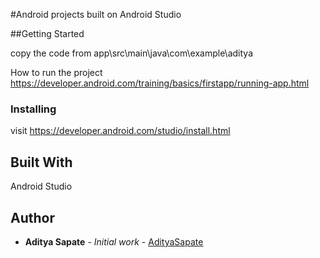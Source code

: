 #Android projects built on Android Studio

##Getting Started  
  
  copy the code from app\src\main\java\com\example\aditya
  
  How to run the project https://developer.android.com/training/basics/firstapp/running-app.html

### Installing
 
  visit https://developer.android.com/studio/install.html 
   
## Built With
 
  Android Studio
  
## Author

* **Aditya Sapate** - *Initial work* - [AdityaSapate](https://github.com/Aadityasapate)  
  